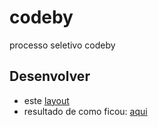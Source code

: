 # codeby
processo seletivo codeby<br>
## Desenvolver
<ul>
  <li> este <a href="https://www.notion.so/Teste-Layout-3b2b7ea6ffae4ff892a161f9112571b7">layout</a></li>
  <li> resultado de como ficou: <a href="https://rafaelmarqueiz.github.io/codeby"> aqui </a></li>
</ul>
